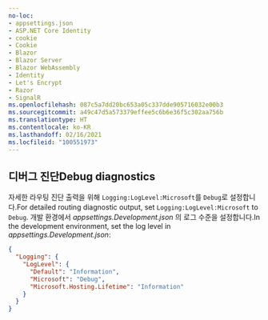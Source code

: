```yaml
---
no-loc:
- appsettings.json
- ASP.NET Core Identity
- cookie
- Cookie
- Blazor
- Blazor Server
- Blazor WebAssembly
- Identity
- Let's Encrypt
- Razor
- SignalR
ms.openlocfilehash: 087c5a7dd20bc653a05c337dde905716032e00b3
ms.sourcegitcommit: a49c47d5a573379effee5c6b6e36f5c302aa756b
ms.translationtype: HT
ms.contentlocale: ko-KR
ms.lasthandoff: 02/16/2021
ms.locfileid: "100551973"
---
```

## <a name="debug-diagnostics"></a><span data-ttu-id="2dc1b-101">디버그 진단</span><span class="sxs-lookup"><span data-stu-id="2dc1b-101">Debug diagnostics</span></span>

<span data-ttu-id="2dc1b-102">자세한 라우팅 진단 출력을 위해 `Logging:LogLevel:Microsoft`를 `Debug`로 설정합니다.</span><span class="sxs-lookup"><span data-stu-id="2dc1b-102">For detailed routing diagnostic output, set `Logging:LogLevel:Microsoft` to `Debug`.</span></span> <span data-ttu-id="2dc1b-103">개발 환경에서 *appsettings.Development.json* 의 로그 수준을 설정합니다.</span><span class="sxs-lookup"><span data-stu-id="2dc1b-103">In the development environment, set the log level in *appsettings.Development.json*:</span></span>

```json
{
  "Logging": {
    "LogLevel": {
      "Default": "Information",
      "Microsoft": "Debug",
      "Microsoft.Hosting.Lifetime": "Information"
    }
  }
}
```
